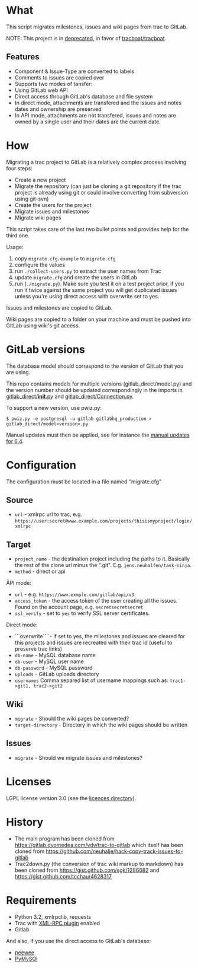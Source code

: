 What
=====

 This script migrates milestones, issues and wiki pages from trac to GitLab.
 
NOTE: This project is in [deprecated](https://github.com/moimael/trac-to-gitlab/issues/23#issuecomment-299425062), in favor of [tracboat/tracboat](https://github.com/tracboat/tracboat).
 
Features
--------
 * Component & Issue-Type are converted to labels
 * Comments to issues are copied over
 * Supports two modes of tansfer:
  * Using GitLab web API
  * Direct access through GitLab's database and file system
 * In direct mode, attachments are transfered and the issues and notes dates and ownership are preserved
 * In API mode, attachments are not transfered, issues and notes are owned by a single user and their dates are the current date.

How
====

Migrating a trac project to GitLab is a relatively complex process involving four steps:

 * Create a new project
 * Migrate the repository (can just be cloning a git repository if the trac project is already using git or could involve converting from subversion using git-svn)
 * Create the users for the project
 * Migrate issues and milestones
 * Migrate wiki pages

This script takes care of the last two bullet points and provides help for the third one.

 Usage:

  1. copy ```migrate.cfg.example``` to ```migrate.cfg```
  2. configure the values
  3. run ```./collect-users.py``` to extract the user names from Trac
  4. update ```migrate.cfg``` and create the users in GitLab
  5. run (```./migrate.py```). Make sure you test it on a test project prior, if you run it twice against the same project you will get duplicated issues unless you're using direct access with overwrite set to yes.

Issues and milestones are copied to GitLab.

Wiki pages are copied to a folder on your machine and must be pushed into GitLab using wiki's git access.

GitLab versions
===============

The database model should correspond to the version of GitLab that you are using.

This repo contains models for multiple versions (gitlab_direct/model<version>.py) and the version number should be updated correspondingly in the imports in [gitlab_direct/__init__.py](gitlab_direct/__init__.py) and [gitlab_direct/Connection.py](gitlab_direct/Connection.py).

To support a new version, use pwiz.py:

```
$ pwiz.py -e postgresql -u gitlab gitlabhq_production > gitlab_direct/model<version>.py
```

Manual updates must then be applied, see for instance the [manual updates for 6.4](https://gitlab.dyomedea.com/vdv/trac-to-gitlab/commit/8a5592a7b996054849bf7ac21fd5fec267db1df9).

Configuration
=============

The configuration must be located in a file named "migrate.cfg"

Source
-------

 * ```url``` - xmlrpc url to trac, e.g. ```https://user:secret@www.example.com/projects/thisismyproject/login/xmlrpc```

Target
-------

 * ```project_name``` - the destination project including the paths to it. Basically the rest of the clone url minus the ".git". E.g. ```jens.neuhalfen/task-ninja```.
 * ```method``` - direct or api

ÄPI mode:

 * ```url``` - e.g. ```https://www.exmple.com/gitlab/api/v3```
 * ```access_token``` - the access token of the user creating all the issues. Found on the account page,  e.g. ```secretsecretsecret```
 * ```ssl_verify``` - set to ```yes``` to verify SSL server certificates.

Direct mode:

 * ```overwrite````- if set to yes, the milestones and issues are cleared for this projects and issues are recreated with their trac id (useful to preserve trac links)
 * ```db-name``` - MySQL database name
 * ```db-user``` - MySQL user name
 * ```db-password``` - MySQL password
 * ```uploads``` - GitLab uploads directory
 * ```usernames``` Comma separed list of username mappings such as: ```trac1->git1, trac2->git2```

Wiki
----

 * ```migrate``` - Should the wiki pages be converted?
 * ```target-directory``` - Directory in which the wiki pages should be written

Issues
------

 * ```migrate``` - Should we migrate issues and milestones?

Licenses
========

LGPL license version 3.0 (see the [licences directory](licences)).

History
=======

 * The main program has been cloned from https://gitlab.dyomedea.com/vdv/trac-to-gitlab which itself has been cloned from https://github.com/neuhalje/hack-copy-track-issues-to-gitlab
 * Trac2down.py (the conversion of trac wiki markup to markdown) has been cloned from https://gist.github.com/sgk/1286682 and https://gist.github.com/tcchau/4628317

Requirements
==============

 * Python 3.2, xmlrpclib, requests
 * Trac with [XML-RPC plugin](http://trac-hacks.org/wiki/XmlRpcPlugin) enabled
 * Gitlab
 
 And also, if you use the direct access to GitLab's database:
 * [peewee](https://github.com/coleifer/peewee) 
 * [PyMySQl](https://github.com/PyMySQL/PyMySQL)
